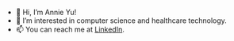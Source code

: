 - 👋 Hi, I’m Annie Yu!
- 👀 I’m interested in computer science and healthcare technology.
- 📫 You can reach me at [LinkedIn](https://www.linkedin.com/in/yu-annie/).

<!---
yu-annie/yu-annie is a ✨ special ✨ repository because its `README.md` (this file) appears on your GitHub profile.
You can click the Preview link to take a look at your changes.
--->
